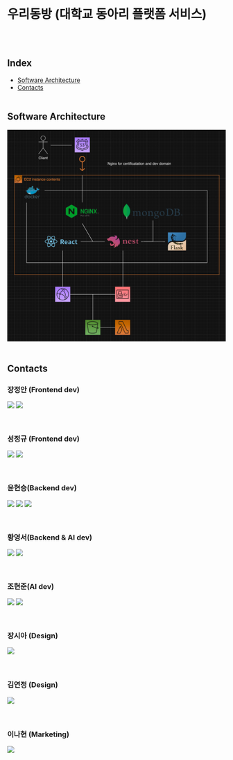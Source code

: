 # 우리동방 (대학교 동아리 플랫폼 서비스)

<br/>
<br/>

## Index

- [Software Architecture](#software-architecture)
- [Contacts](#contacts)
  <br/>
  <br/>

## Software Architecture

![Software Architecture](./assets/Software%20Architecture.png)
<br/>
<br/>

## Contacts

### 장정안 (Frontend dev)

<p>
	<a href=""><img src="https://img.shields.io/badge/GitHub-100000?style=for-the-badge&logo=github&logoColor=white" style="height: 30px"/></a>
	<a href="mailto:inetty@kookmin.ac.kr"><img src="https://img.shields.io/badge/Gmail-D0A9F5?style=flat-square&logo=Gmail&logoColor=white&link=mailto:inetty@kookmin.ac.kr" style="height: 30px"/></a>
</p>
<br/>

### 성정규 (Frontend dev)

<p>
	<a href="https://github.com/seongjeongkyu1"><img src="https://img.shields.io/badge/GitHub-100000?style=for-the-badge&logo=github&logoColor=white" style="height: 30px"/></a>
	<a href="mailto:juku1133@kookmin.ac.kr"><img src="https://img.shields.io/badge/Gmail-D0A9F5?style=flat-square&logo=Gmail&logoColor=white&link=mailto:juku1133@kookmin.ac.kr" style="height: 30px"/></a>
</p>
<br/>

### 윤현승(Backend dev)

<p>
	<a href=""><img src="https://img.shields.io/badge/GitHub-100000?style=for-the-badge&logo=github&logoColor=white" style="height: 30px"/></a>
	<a href="https://velog.io/@yoonhs0201"><img src="https://img.shields.io/badge/Velog-20C997?style=flat-square&logo=velog&logoColor=white" style="height: 30px"/></a>
	<a href="mailto:yoonhs02@kookmin.ac.kr"><img src="https://img.shields.io/badge/Gmail-D0A9F5?style=flat-square&logo=Gmail&logoColor=white&link=mailto:yoonhs02@kookmin.ac.kr" style="height: 30px"/></a>
</p>
<br/>

### 황영서(Backend & AI dev)

<p>
	<a href="https://github.com/younganswer"><img src="https://img.shields.io/badge/GitHub-100000?style=for-the-badge&logo=github&logoColor=white" style="height: 30px"/></a>
	<a href="mailto:younganswer@kookmin.ac.kr"><img src="https://img.shields.io/badge/Gmail-D0A9F5?style=flat-square&logo=Gmail&logoColor=white&link=mailto:younganswer@kookmin.ac.kr" style="height: 30px"/></a>
</p>

<br/>

### 조현준(AI dev)

<p>
	<a href="https://github.com/hyunjoon0208"><img src="https://img.shields.io/badge/GitHub-100000?style=for-the-badge&logo=github&logoColor=white" style="height: 30px"/></a>
	<a href="mailto:juatis96@kookmin.ac.kr"><img src="https://img.shields.io/badge/Gmail-D0A9F5?style=flat-square&logo=Gmail&logoColor=white&link=mailto:juatis96@kookmin.ac.kr" style="height: 30px"/></a>
</p>
<br/>

### 장시아 (Design)

<p>
	<a href="mailto:shiamon@kookmin.ac.kr"><img src="https://img.shields.io/badge/Gmail-D0A9F5?style=flat-square&logo=Gmail&logoColor=white&link=mailto:shiamon@kookmin.ac.kr" style="height: 30px"/></a>
</p>
<br/>

### 김연정 (Design)

<p>
	<a href="mailto:yjart322@kookmin.ac.kr"><img src="https://img.shields.io/badge/Gmail-D0A9F5?style=flat-square&logo=Gmail&logoColor=white&link=mailto:yjart322@kookmin.ac.kr" style="height: 30px"/></a>
</p>
<br/>

### 이나현 (Marketing)

<p>
	<a href="mailto:lnahyuni@naver.com"><img src="https://img.shields.io/badge/Gmail-D0A9F5?style=flat-square&logo=Gmail&logoColor=white&link=mailto:lnahyuni@naver.com" style="height: 30px"/></a>
</p>
